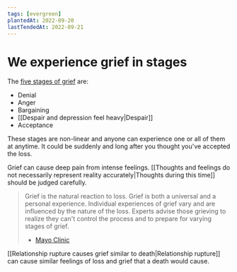 ```yaml
---
tags: [evergreen]
plantedAt: 2022-09-20
lastTendedAt: 2022-09-21
---
```


# We experience grief in stages

The [five stages of grief](https://grief.com/the-five-stages-of-grief/) are:
- Denial
- Anger
- Bargaining
- [[Despair and depression feel heavy|Despair]]
- Acceptance

These stages are non-linear and anyone can experience one or all of them at anytime. It could be suddenly and long after you thought you've accepted the loss.

Grief can cause deep pain from intense feelings. [[Thoughts and feelings do not necessarily represent reality accurately|Thoughts during this time]] should be judged carefully.

> Grief is the natural reaction to loss. Grief is both a universal and a personal experience. Individual experiences of grief vary and are influenced by the nature of the loss.
> Experts advise those grieving to realize they can't control the process and to prepare for varying stages of grief.
> - [Mayo Clinic](https://www.mayoclinic.org/patient-visitor-guide/support-groups/what-is-grief)

[[Relationship rupture causes grief similar to death|Relationship rupture]] can cause similar feelings of loss and grief that a death would cause.
